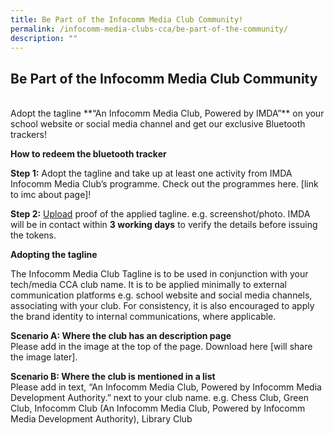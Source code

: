 ```yaml
---
title: Be Part of the Infocomm Media Club Community!
permalink: /infocomm-media-clubs-cca/be-part-of-the-community/
description: ""
---
```

## Be Part of the Infocomm Media Club Community
<br>
Adopt the tagline **“An Infocomm Media Club, Powered by IMDA”** on your school website or social media channel and get our exclusive Bluetooth trackers! 

**How to redeem the bluetooth tracker**  

**Step 1:** Adopt the tagline and take up at least one activity from IMDA Infocomm Media Club’s programme. Check out the programmes here. \[link to imc about page\]!

**Step 2:** [Upload](https://form.gov.sg/63498379a246ba00125e253e) proof of the applied tagline. e.g. screenshot/photo. IMDA will be in contact within **3 working days** to verify the details before issuing the tokens.

**Adopting the tagline**
<br>

The Infocomm Media Club Tagline is to be used in conjunction with your tech/media CCA club name. It is to be applied minimally to external communication platforms e.g. school website and social media channels, associating with your club. For consistency, it is also encouraged to apply the brand identity to internal communications, where applicable.

**Scenario A: Where the club has an description page**
<br>
Please add in the image at the top of the page. Download here [will share the image later]. 

**Scenario B: Where the club is mentioned in a list**
<br>
Please add in text, “An Infocomm Media Club, Powered by Infocomm Media Development Authority.” next to your club name. 
e.g. Chess Club, Green Club, Infocomm Club (An Infocomm Media Club, Powered by Infocomm Media Development Authority), Library Club
